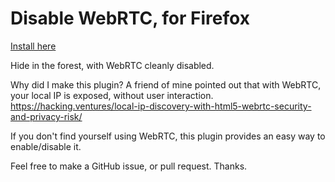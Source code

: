 Disable WebRTC, for Firefox
========================

[Install here](https://addons.mozilla.org/en-US/firefox/addon/happy-bonobo-disable-webrtc/)

Hide in the forest, with WebRTC cleanly disabled.

Why did I make this plugin? A friend of mine pointed out that with WebRTC, your local IP is exposed, without user interaction. https://hacking.ventures/local-ip-discovery-with-html5-webrtc-security-and-privacy-risk/

If you don't find yourself using WebRTC, this plugin provides an easy way to enable/disable it.

Feel free to make a GitHub issue, or pull request. Thanks.
